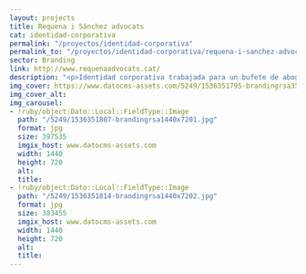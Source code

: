 ```yaml
---
layout: projects
title: Requena i Sánchez advocats
cat: identidad-corporativa
permalink: "/proyectos/identidad-corporativa"
permalink_to: "/proyectos/identidad-corporativa/requena-i-sanchez-advocats"
sector: Branding
link: http://www.requenaadvocats.cat/
description: "<p>Identidad corporativa trabajada para un bufete de abogados de Barcelona.</p>"
img_cover: https://www.datocms-assets.com/5249/1536351795-brandingrsa350x350.jpg
img_cover_alt: 
img_carousel:
- !ruby/object:Dato::Local::FieldType::Image
  path: "/5249/1536351807-brandingrsa1440x7201.jpg"
  format: jpg
  size: 397535
  imgix_host: www.datocms-assets.com
  width: 1440
  height: 720
  alt: 
  title: 
- !ruby/object:Dato::Local::FieldType::Image
  path: "/5249/1536351814-brandingrsa1440x7202.jpg"
  format: jpg
  size: 383455
  imgix_host: www.datocms-assets.com
  width: 1440
  height: 720
  alt: 
  title: 
---
```



